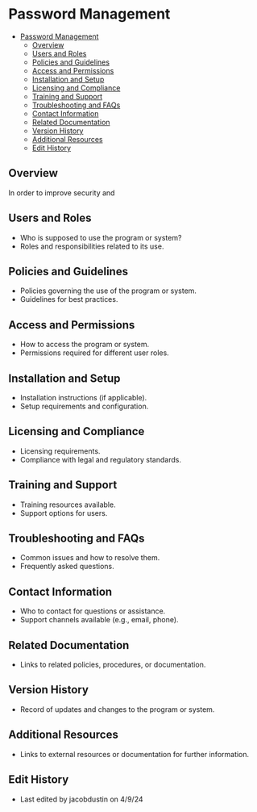 # Password Management

<!-- TOC -->
* [Password Management](#password-management)
  * [Overview](#overview)
  * [Users and Roles](#users-and-roles)
  * [Policies and Guidelines](#policies-and-guidelines)
  * [Access and Permissions](#access-and-permissions)
  * [Installation and Setup](#installation-and-setup)
  * [Licensing and Compliance](#licensing-and-compliance)
  * [Training and Support](#training-and-support)
  * [Troubleshooting and FAQs](#troubleshooting-and-faqs)
  * [Contact Information](#contact-information)
  * [Related Documentation](#related-documentation)
  * [Version History](#version-history)
  * [Additional Resources](#additional-resources)
  * [Edit History](#edit-history)
<!-- TOC -->

## Overview
In order to improve security and 

## Users and Roles

- Who is supposed to use the program or system?
- Roles and responsibilities related to its use.

## Policies and Guidelines
- Policies governing the use of the program or system.
- Guidelines for best practices.

## Access and Permissions
- How to access the program or system.
- Permissions required for different user roles.

## Installation and Setup
- Installation instructions (if applicable).
- Setup requirements and configuration.

## Licensing and Compliance

- Licensing requirements.
- Compliance with legal and regulatory standards.

## Training and Support
- Training resources available.
- Support options for users.

## Troubleshooting and FAQs
- Common issues and how to resolve them.
- Frequently asked questions.

## Contact Information
- Who to contact for questions or assistance.
- Support channels available (e.g., email, phone).

## Related Documentation
- Links to related policies, procedures, or documentation.

## Version History
- Record of updates and changes to the program or system.

## Additional Resources
- Links to external resources or documentation for further information.

## Edit History
- Last edited by jacobdustin on 4/9/24